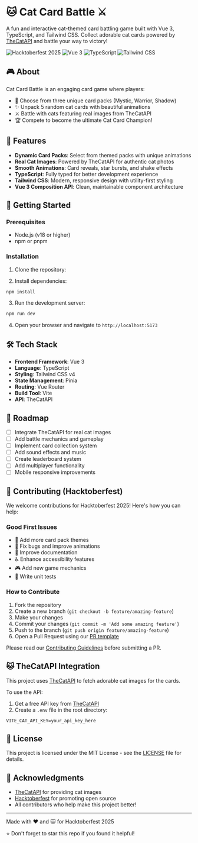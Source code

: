 # 🐱 Cat Card Battle ⚔️

A fun and interactive cat-themed card battling game built with Vue 3, TypeScript, and Tailwind CSS. Collect adorable cat cards powered by [TheCatAPI](https://thecatapi.com/) and battle your way to victory!

![Hacktoberfest 2025](https://img.shields.io/badge/Hacktoberfest-2025-blueviolet)
![Vue 3](https://img.shields.io/badge/Vue-3-42b883)
![TypeScript](https://img.shields.io/badge/TypeScript-5-3178c6)
![Tailwind CSS](https://img.shields.io/badge/Tailwind-4-38bdf8)

## 🎮 About

Cat Card Battle is an engaging card game where players:
- 🎴 Choose from three unique card packs (Mystic, Warrior, Shadow)
- ✨ Unpack 5 random cat cards with beautiful animations
- ⚔️ Battle with cats featuring real images from TheCatAPI
- 🏆 Compete to become the ultimate Cat Card Champion!

## 🌟 Features

- **Dynamic Card Packs**: Select from themed packs with unique animations
- **Real Cat Images**: Powered by TheCatAPI for authentic cat photos
- **Smooth Animations**: Card reveals, star bursts, and shake effects
- **TypeScript**: Fully typed for better development experience
- **Tailwind CSS**: Modern, responsive design with utility-first styling
- **Vue 3 Composition API**: Clean, maintainable component architecture

## 🚀 Getting Started

### Prerequisites

- Node.js (v18 or higher)
- npm or pnpm

### Installation

1. Clone the repository:

2. Install dependencies:
```bash
npm install
```

3. Run the development server:
```bash
npm run dev
```

4. Open your browser and navigate to `http://localhost:5173`

## 🛠️ Tech Stack

- **Frontend Framework**: Vue 3
- **Language**: TypeScript
- **Styling**: Tailwind CSS v4
- **State Management**: Pinia
- **Routing**: Vue Router
- **Build Tool**: Vite
- **API**: TheCatAPI


## 🎯 Roadmap

- [ ] Integrate TheCatAPI for real cat images
- [ ] Add battle mechanics and gameplay
- [ ] Implement card collection system
- [ ] Add sound effects and music
- [ ] Create leaderboard system
- [ ] Add multiplayer functionality
- [ ] Mobile responsive improvements

## 🤝 Contributing (Hacktoberfest)

We welcome contributions for Hacktoberfest 2025! Here's how you can help:

### Good First Issues

- 🎨 Add more card pack themes
- 🐛 Fix bugs and improve animations
- 📝 Improve documentation
- ♿ Enhance accessibility features
- 🎮 Add new game mechanics
- 🧪 Write unit tests

### How to Contribute

1. Fork the repository
2. Create a new branch (`git checkout -b feature/amazing-feature`)
3. Make your changes
4. Commit your changes (`git commit -m 'Add some amazing feature'`)
5. Push to the branch (`git push origin feature/amazing-feature`)
6. Open a Pull Request using our [PR template](.github/PULL_REQUEST_TEMPLATE.md)

Please read our [Contributing Guidelines](CONTRIBUTING.md) before submitting a PR.


## 🐱 TheCatAPI Integration

This project uses [TheCatAPI](https://thecatapi.com/) to fetch adorable cat images for the cards.

To use the API:
1. Get a free API key from [TheCatAPI](https://thecatapi.com/signup)
2. Create a `.env` file in the root directory:
```env
VITE_CAT_API_KEY=your_api_key_here
```

## 📄 License

This project is licensed under the MIT License - see the [LICENSE](LICENSE) file for details.

## 🙏 Acknowledgments

- [TheCatAPI](https://thecatapi.com/) for providing cat images
- [Hacktoberfest](https://hacktoberfest.com/) for promoting open source
- All contributors who help make this project better!

---

Made with ❤️ and 🐱 for Hacktoberfest 2025

⭐ Don't forget to star this repo if you found it helpful!